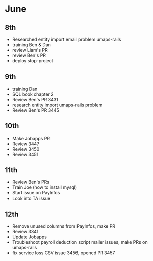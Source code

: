 # June
## 8th
  - Researched entity import email problem umaps-rails
  - training Ben & Dan
  - review Liam's PR
  - review Ben's PR
  - deploy stop-project
## 9th
  - training Dan
  - SQL book chapter 2
  - Review Ben's PR 3431
  - research entity import umaps-rails problem
  - Review Ben's PR 3445
## 10th
  - Make Jobapps PR
  - Review 3447
  - Review 3450
  - Review 3451
## 11th
  - Review Ben's PRs
  - Train Joe (how to install mysql)
  - Start issue on PayInfos
  - Look into TA issue
## 12th
  - Remove unused columns from PayInfos, make PR
  - Review 3341
  - Update Jobapps
  - Troubleshoot payroll deduction script mailer issues, make PRs on umaps-rails
  - fix service loss CSV issue 3456, opened PR 3457 
